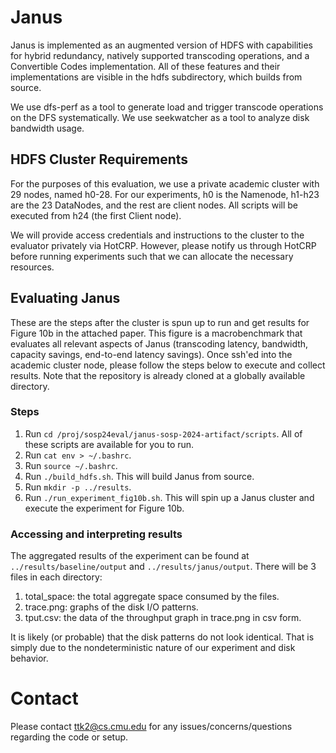 # Janus
Janus is implemented as an augmented version of HDFS with capabilities for hybrid redundancy, natively 
supported transcoding operations, and a Convertible Codes implementation. All of these features and their
implementations are visible in the hdfs subdirectory, which builds from source.

We use dfs-perf as a tool to generate load and trigger transcode operations on the DFS systematically.
We use seekwatcher as a tool to analyze disk bandwidth usage.

## HDFS Cluster Requirements
For the purposes of this evaluation, we use a private academic cluster with 29 nodes, named h0-28.
For our experiments, h0 is the Namenode, h1-h23 are the 23 DataNodes, and the rest are client nodes.
All scripts will be executed from h24 (the first Client node).

We will provide access credentials and instructions to the cluster to the evaluator privately via HotCRP.
However, please notify us through HotCRP before running experiments such that we can allocate the necessary resources.

## Evaluating Janus
These are the steps after the cluster is spun up to run and get results for Figure 10b in the attached paper.
This figure is a macrobenchmark that evaluates all relevant aspects of Janus (transcoding latency, bandwidth, capacity
savings, end-to-end latency savings). Once ssh'ed into the academic cluster node, please follow the steps below to
execute and collect results. Note that the repository is already cloned at a globally available directory.

### Steps
1. Run `cd /proj/sosp24eval/janus-sosp-2024-artifact/scripts`. All of these scripts are available for you to run.
2. Run `cat env > ~/.bashrc`.
3. Run `source ~/.bashrc`.
4. Run `./build_hdfs.sh`. This will build Janus from source.
5. Run `mkdir -p ../results`.
6. Run `./run_experiment_fig10b.sh`. This will spin up a Janus cluster and execute the experiment for Figure 10b.

### Accessing and interpreting results
The aggregated results of the experiment can be found at `../results/baseline/output` and `../results/janus/output`.
There will be 3 files in each directory:
1. total_space: the total aggregate space consumed by the files.
2. trace.png: graphs of the disk I/O patterns.
3. tput.csv: the data of the throughput graph in trace.png in csv form.

It is likely (or probable) that the disk patterns do not look identical. That is simply due to the nondeterministic nature of
our experiment and disk behavior.

# Contact
Please contact ttk2@cs.cmu.edu for any issues/concerns/questions regarding the code or setup.


